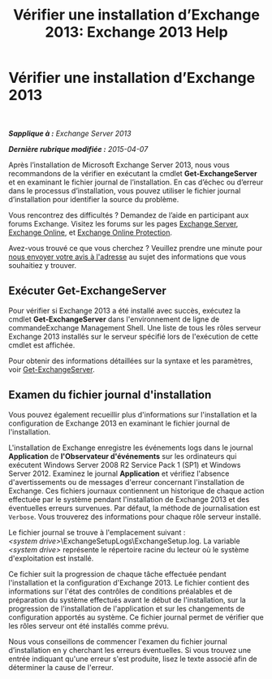 ﻿---
title: 'Vérifier une installation d’Exchange 2013: Exchange 2013 Help'
TOCTitle: Vérifier une installation d’Exchange 2013
ms:assetid: fdd20a2a-c8c1-4d17-b813-3c05d88a4411
ms:mtpsurl: https://technet.microsoft.com/fr-fr/library/Bb125254(v=EXCHG.150)
ms:contentKeyID: 50479633
ms.date: 04/24/2018
mtps_version: v=EXCHG.150
ms.translationtype: HT
---

# Vérifier une installation d’Exchange 2013

 

_**Sapplique à :** Exchange Server 2013_

_**Dernière rubrique modifiée :** 2015-04-07_

Après l’installation de Microsoft Exchange Server 2013, nous vous recommandons de la vérifier en exécutant la cmdlet **Get-ExchangeServer** et en examinant le fichier journal de l’installation. En cas d’échec ou d’erreur dans le processus d’installation, vous pouvez utiliser le fichier journal d’installation pour identifier la source du problème.

Vous rencontrez des difficultés ? Demandez de l’aide en participant aux forums Exchange. Visitez les forums sur les pages [Exchange Server](https://go.microsoft.com/fwlink/p/?linkid=60612), [Exchange Online](https://go.microsoft.com/fwlink/p/?linkid=267542), et [Exchange Online Protection](https://go.microsoft.com/fwlink/p/?linkid=285351).

Avez-vous trouvé ce que vous cherchez ? Veuillez prendre une minute pour [nous envoyer votre avis à l'adresse](mailto:exsetuphelpfeedback@microsoft.com?subject=exchange%202013%20setup%20help%20feedback) au sujet des informations que vous souhaitiez y trouver.

## Exécuter Get-ExchangeServer

Pour vérifier si Exchange 2013 a été installé avec succès, exécutez la cmdlet **Get-ExchangeServer** dans l'environnement de ligne de commandeExchange Management Shell. Une liste de tous les rôles serveur Exchange 2013 installés sur le serveur spécifié lors de l'exécution de cette cmdlet est affichée.

Pour obtenir des informations détaillées sur la syntaxe et les paramètres, voir [Get-ExchangeServer](https://technet.microsoft.com/fr-fr/library/bb123873\(v=exchg.150\)).

## Examen du fichier journal d'installation

Vous pouvez également recueillir plus d'informations sur l'installation et la configuration de Exchange 2013 en examinant le fichier journal de l'installation.

L'installation de Exchange enregistre les événements logs dans le journal **Application** de **l'Observateur d'événements** sur les ordinateurs qui exécutent Windows Server 2008 R2 Service Pack 1 (SP1) et Windows Server 2012. Examinez le journal **Application** et vérifiez l'absence d'avertissements ou de messages d'erreur concernant l'installation de Exchange. Ces fichiers journaux contiennent un historique de chaque action effectuée par le système pendant l'installation de Exchange 2013 et des éventuelles erreurs survenues. Par défaut, la méthode de journalisation est `Verbose`. Vous trouverez des informations pour chaque rôle serveur installé.

Le fichier journal se trouve à l'emplacement suivant : *\<system drive\>*\\ExchangeSetupLogs\\ExchangeSetup.log. La variable *\<system drive\>* représente le répertoire racine du lecteur où le système d'exploitation est installé.

Ce fichier suit la progression de chaque tâche effectuée pendant l'installation et la configuration d'Exchange 2013. Le fichier contient des informations sur l'état des contrôles de conditions préalables et de préparation du système effectués avant le début de l'installation, sur la progression de l'installation de l'application et sur les changements de configuration apportés au système. Ce fichier journal permet de vérifier que les rôles serveur ont été installés comme prévu.

Nous vous conseillons de commencer l'examen du fichier journal d’installation en y cherchant les erreurs éventuelles. Si vous trouvez une entrée indiquant qu'une erreur s'est produite, lisez le texte associé afin de déterminer la cause de l'erreur.

